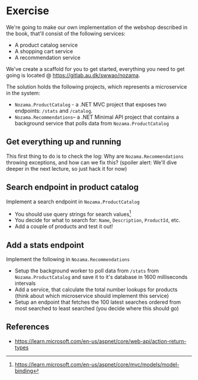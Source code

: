 # Exercise
We're going to make our own implementation of the webshop described in the book, that'll consist of the following services:
- A product catalog service
- A shopping cart service
- A recommendation service

We've create a scaffold for you to get started, everything you need to get going is located @ https://gitlab.au.dk/swwao/nozama.

The solution holds the following projects, which represents a microservice in the system:
- `Nozama.ProductCatalog` - a .NET MVC project that exposes two endpoints: `/stats` and `/catalog`.
- `Nozama.Recommendations`– a .NET Minimal API project that contains a background service that polls data from `Nozama.ProductCatalog`  

## Get everything up and running
This first thing to do is to check the log: Why are `Nozama.Recommendations` throwing exceptions, and how can we fix this? (spoiler alert: We'll dive deeper in the next lecture, so just hack it for now)

## Search endpoint in product catalog
Implement a search endpoint in `Nozama.ProductCatalog`
- You should use query strings for search values[^1]
- You decide for what to search for: `Name`, `Description`, `ProductId`, etc. 
- Add a couple of products and test it out!

## Add a stats endpoint
Implement the following in `Nozama.Recommendations`
- Setup the background worker to poll data from `/stats` from `Nozama.ProductCatalog` and save it to it's database in 1600 milliseconds intervals
- Add a service, that calculate the total number lookups for products (think about which microservice should implement this service)
- Setup an endpoint that fetches the 100 latest searches ordered from most searched to least searched (you decide where this should go)

## References
- https://learn.microsoft.com/en-us/aspnet/core/web-api/action-return-types

[^1]: https://learn.microsoft.com/en-us/aspnet/core/mvc/models/model-binding

